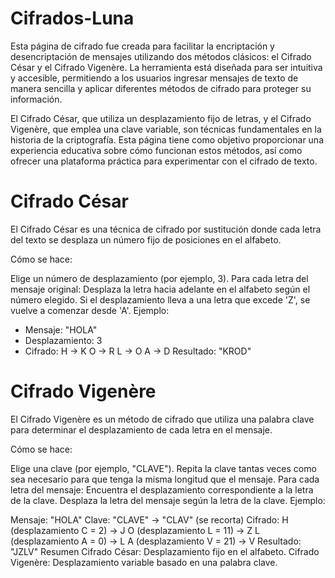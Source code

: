 # Cifrados-Luna
Esta página de cifrado fue creada para facilitar la encriptación y desencriptación de mensajes utilizando dos métodos clásicos: el Cifrado César y el Cifrado Vigenère. La herramienta está diseñada para ser intuitiva y accesible, permitiendo a los usuarios ingresar mensajes de texto de manera sencilla y aplicar diferentes métodos de cifrado para proteger su información.

El Cifrado César, que utiliza un desplazamiento fijo de letras, y el Cifrado Vigenère, que emplea una clave variable, son técnicas fundamentales en la historia de la criptografía. Esta página tiene como objetivo proporcionar una experiencia educativa sobre cómo funcionan estos métodos, así como ofrecer una plataforma práctica para experimentar con el cifrado de texto.

# Cifrado César
El Cifrado César es una técnica de cifrado por sustitución donde cada letra del texto se desplaza un número fijo de posiciones en el alfabeto.

Cómo se hace:

Elige un número de desplazamiento (por ejemplo, 3).
Para cada letra del mensaje original:
Desplaza la letra hacia adelante en el alfabeto según el número elegido.
Si el desplazamiento lleva a una letra que excede 'Z', se vuelve a comenzar desde 'A'.
Ejemplo:

- Mensaje: "HOLA"
- Desplazamiento: 3
- Cifrado:
 H → K
 O → R
 L → O
 A → D
 Resultado: "KROD"

# Cifrado Vigenère
El Cifrado Vigenère es un método de cifrado que utiliza una palabra clave para determinar el desplazamiento de cada letra en el mensaje.

Cómo se hace:

Elige una clave (por ejemplo, "CLAVE").
Repita la clave tantas veces como sea necesario para que tenga la misma longitud que el mensaje.
Para cada letra del mensaje:
Encuentra el desplazamiento correspondiente a la letra de la clave.
Desplaza la letra del mensaje según la letra de la clave.
Ejemplo:

 Mensaje: "HOLA"
 Clave: "CLAVE" → "CLAV" (se recorta)
 Cifrado:
 H (desplazamiento C = 2) → J
 O (desplazamiento L = 11) → Z
 L (desplazamiento A = 0) → L
 A (desplazamiento V = 21) → V
 Resultado: "JZLV"
Resumen
Cifrado César: Desplazamiento fijo en el alfabeto.
Cifrado Vigenère: Desplazamiento variable basado en una palabra clave.
